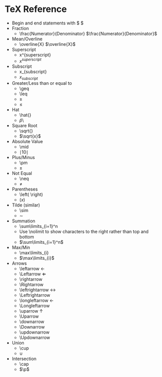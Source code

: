 # TeX Reference
- Begin and end statements with $ $
- Fraction
	- \frac{Numerator}{Denominator}
		$\frac{Numerator}{Denominator}$
- Mean/Overline
	- \overline{X}
		$\overline{X}$
- Superscript
	- x^{superscript}
	- $x^{superscript}$
- Subscript
	- x_{subscript}
	- $x_{subscript}$
- Greater/Less than or equal to
	- \geq
	- \leq
	- $\geq$
	- $\leq$
- Hat
	- \hat{}
	- $\hat{p}$\
- Square Root
	- \sqrt{}
	- $\sqrt{x}$
- Absolute Value
	- \mid
	- $\mid10\mid$
- Plus/Minus
	- \pm
	- $\pm$
- Not Equal
	- \neq
	- $\neq$
- Parentheses
	- \left( \right)
	- $\left(x\right)$
- Tilde (similar)
	- \sim
	- $\sim$ 
- Summation 
	- \sum\limits_{i=1}^n
	- Use \nolimit to show characters to the right rather than top and bottom
	- $\sum\limits_{i=1}^n$
- Max/Min
	- \max\limits_{i}
	- $\max\limits_{i}$
- Arrows
	- \leftarrow $\leftarrow$
	- \Leftarrow $\Leftarrow$
	- \rightarrow
	- \Rightarrow
	- \leftrightarrow $\leftrightarrow$
	- \Leftrightarrow
	- \longleftarrow $\longleftarrow$
	- \Longleftarrow
	- \uparrow $\uparrow$
	- \Uparrow
	- \downarrow
	- \Downarrow
	- \updownarrow
	- \Updownarrow
- Union
	- \cup
	- $\cup$
- Intersection
	- \cap
	- $\p$
